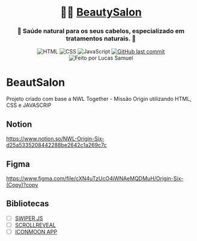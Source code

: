 <h1 align="center">
     💆‍♀️ <a href="#" alt="site do beautysalon"> BeautySalon </a>
</h1>

<h3 align="center">
    💇 Saúde natural para os seus cabelos, especializado em tratamentos naturais. 💜
</h3>

<p align="center">
  <img alt="HTML" src="https://img.shields.io/badge/HTML-%20-lightgrey">

  <img alt="CSS" src="https://img.shields.io/badge/CSS-%20-blue">

  <img alt="JavaScript" src="https://img.shields.io/badge/JavaScript-%20-yellow">

  <a href="https://github.com/lucasssdo/BeautSalon/commits/master">
  <img alt="GitHub last commit" src="https://img.shields.io/github/last-commit/lucasssdo/BeautSalon">

  </a>
    <img alt="Feito por Lucas Samuel" src="https://img.shields.io/badge/feito%20por-Lucas%20-%237519C1">
  </a>
</p>


# BeautSalon
Projeto criado com base a NWL Together - Missão Origin utilizando HTML, CSS e JAVASCRIP

## Notion
https://www.notion.so/NWL-Origin-Six-d25a5335208442288be2642c1a269c7c

## Figma
https://www.figma.com/file/cXN4uTzUcO4iWNAeMQDMuH/Origin-Six-(Copy)?copy

## Bibliotecas
- [ ] [SWIPER JS](https://swiperjs.com/)
- [ ] [SCROLLREVEAL](https://scrollrevealjs.org/)
- [ ] [ICONMOON APP](https://icomoon.io/app/)
